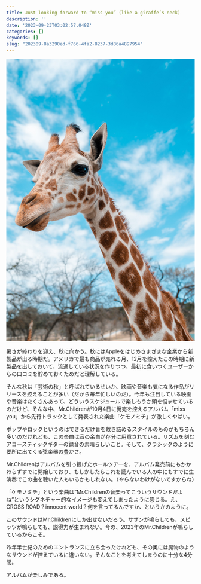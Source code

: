 ```yaml
---
title: Just looking forward to “miss you” (like a giraffe’s neck)
description: ''
date: '2023-09-23T03:02:57.048Z'
categories: []
keywords: []
slug: "202309-8a3290ed-f766-4fa2-8237-3d86a4897954"
---
```

![](0__6ze7__Orm6__BkZVxv.jpg)

暑さが終わりを迎え、秋に向かう。秋にはAppleをはじめさまざまな企業から新製品が出る時期だ。アメリカで最も商品が売れる月、12月を控えたこの時期に新製品を出しておいて、流通している状況を作りつつ、最初に食いつくユーザーからの口コミを貯めておくためだと理解している。

そんな秋は「芸術の秋」と呼ばれているせいか、映画や音楽も気になる作品がリリースを控えることが多い（だから毎年忙しいのだ）。今年も注目している映画や音楽はたくさんあって、どういうスケジュールで楽しもうか頭を悩ませているのだけど、そんな中、Mr.Childrenが10月4日に発売を控えるアルバム「miss you」から先行トラックとして発表された楽曲「ケモノミチ」が激しくやばい。

ポップやロックというのはできるだけ音を敷き詰めるスタイルのものがもちろん多いのだけれども、この楽曲は音の余白が存分に用意されている。リズムを刻むアコースティックギターの録音の素晴らしいこと。そして、クラシックのように要所に出てくる弦楽器の豊かさ。

Mr.Childrenはアルバムを引っ提げたホールツアーを、アルバム発売前にもかかわらずすでに開始しており、もしかしたらこれを読んでいる人の中にもすでに生演奏でこの曲を聴いた人もいるかもしれない。（やらないわけがないですからね）

「ケモノミチ」という楽曲は”Mr.Childrenの音楽ってこういうサウンドだよね”というシグネチャー的なイメージも変えてしまったように感じる。え、CROSS ROAD？innocent world？何を言ってるんですか、というかのように。

このサウンドはMr.Childrenにしか出せないだろう。サザンが鳴らしても、スピッツが鳴らしても、説得力が生まれない。今の、2023年のMr.Childrenが鳴らしているからこそ。

昨年半世紀のためのエントランスに立ち会ったけれども、その奥には魔物のようなサウンドが控えているに違いない。そんなことを考えてしまうのに十分な4分間。

アルバムが楽しみである。